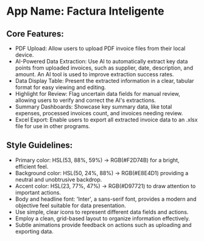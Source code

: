 # **App Name**: Factura Inteligente

## Core Features:

- PDF Upload: Allow users to upload PDF invoice files from their local device.
- AI-Powered Data Extraction: Use AI to automatically extract key data points from uploaded invoices, such as supplier, date, description, and amount. An AI tool is used to improve extraction success rates. 
- Data Display Table: Present the extracted information in a clear, tabular format for easy viewing and editing.
- Highlight for Review: Flag uncertain data fields for manual review, allowing users to verify and correct the AI's extractions.
- Summary Dashboards: Showcase key summary data, like total expenses, processed invoices count, and invoices needing review.
- Excel Export: Enable users to export all extracted invoice data to an .xlsx file for use in other programs.

## Style Guidelines:

- Primary color: HSL(53, 88%, 59%) -> RGB(#F2D74B) for a bright, efficient feel.
- Background color: HSL(50, 24%, 88%) -> RGB(#E8E4D1) providing a neutral and unobtrusive backdrop.
- Accent color: HSL(23, 77%, 47%) -> RGB(#D97721) to draw attention to important actions.
- Body and headline font: 'Inter', a sans-serif font, provides a modern and objective feel suitable for data presentation.
- Use simple, clear icons to represent different data fields and actions.
- Employ a clean, grid-based layout to organize information effectively.
- Subtle animations provide feedback on actions such as uploading and exporting data.
